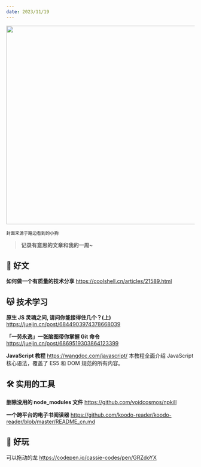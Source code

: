 ```yaml
---
date: 2023/11/19
---
```


<img src="/001.jpg" width=530/>

<small>封面来源于路边看到的小狗</small>

> **记录有意思的文章和我的一周~**

## 📑 好文

**如何做一个有质量的技术分享**
<https://coolshell.cn/articles/21589.html>

## 😽 技术学习

**原生 JS 灵魂之问, 请问你能接得住几个？(上)**
<https://juejin.cn/post/6844903974378668039>

**「一劳永逸」一张脑图带你掌握 Git 命令**
<https://juejin.cn/post/6869519303864123399>

**JavaScript 教程**
<https://wangdoc.com/javascript/>
本教程全面介绍 JavaScript 核心语法，覆盖了 ES5 和 DOM 规范的所有内容。

## 🛠️ 实用的工具

**删除没用的 node_modules 文件**
<https://github.com/voidcosmos/npkill>

**一个跨平台的电子书阅读器**
<https://github.com/koodo-reader/koodo-reader/blob/master/README_cn.md>

## 🤣 好玩

可以拖动的龙
<https://codepen.io/cassie-codes/pen/GRZdoYX>
